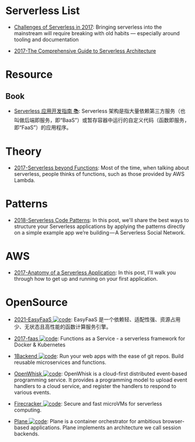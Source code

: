 # Serverless List

- [Challenges of Serverless in 2017](https://read.acloud.guru/challenges-of-serverless-in-2017-1086275165ec#.s7q05y9z6): Bringing serverless into the mainstream will require breaking with old habits — especially around tooling and documentation

- [2017-The Comprehensive Guide to Serverless Architecture](https://www.simform.com/serverless-architecture-guide/)

# Resource

## Book

- [Serverless 应用开发指南 📚](https://serverless.ink/): Serverless 架构是指大量依赖第三方服务（也叫做后端即服务，即“BaaS”）或暂存容器中运行的自定义代码（函数即服务，即“FaaS”）的应用程序。

# Theory

- [2017-Serverless beyond Functions](https://medium.com/cloud-academy-inc/serverless-beyond-functions-cd81ee4c6b8d): Most of the time, when talking about serverless, people thinks of functions, such as those provided by AWS Lambda.

# Patterns

- [2018-Serverless Code Patterns](https://serverless.com/blog/serverless-architecture-code-patterns/): In this post, we'll share the best ways to structure your Serverless applications by applying the patterns directly on a simple example app we’re building — A Serverless Social Network.

# AWS

- [2017-Anatomy of a Serverless Application](https://serverless.com/blog/anatomy-of-a-serverless-app/): In this post, I'll walk you through how to get up and running on your first application.

# OpenSource

- [2021-EasyFaaS ![code](https://ng-tech.icu/assets/code.svg)](https://github.com/baidu/EasyFaaS): EasyFaaS 是一个依赖轻、适配性强、资源占用少、无状态且高性能的函数计算服务引擎。

- [2017-faas ![code](https://ng-tech.icu/assets/code.svg)](https://github.com/alexellis/faas): Functions as a Service - a serverless framework for Docker & Kubernetes

- [1Backend ![code](https://ng-tech.icu/assets/code.svg)](https://github.com/1backend/1backend): Run your web apps with the ease of git repos. Build reusable microservices and functions.

- [OpenWhisk ![code](https://ng-tech.icu/assets/code.svg)](https://github.com/apache/incubator-openwhisk): OpenWhisk is a cloud-first distributed event-based programming service. It provides a programming model to upload event handlers to a cloud service, and register the handlers to respond to various events.

- [Firecracker ![code](https://ng-tech.icu/assets/code.svg)](https://github.com/firecracker-microvm/firecracker): Secure and fast microVMs for serverless computing.

- [Plane ![code](https://ng-tech.icu/assets/code.svg)](https://github.com/drifting-in-space/plane): Plane is a container orchestrator for ambitious browser-based applications. Plane implements an architecture we call session backends.
